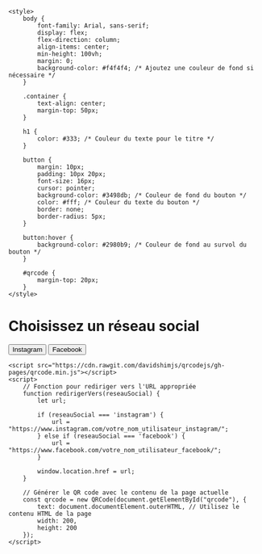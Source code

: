 <!DOCTYPE html>
<html lang="fr">
<head>
    <meta charset="UTF-8">
    <meta name="viewport" content="width=device-width, initial-scale=1.0">
    <title>Sélectionner un réseau social</title>
    
    <style>
        body {
            font-family: Arial, sans-serif;
            display: flex;
            flex-direction: column;
            align-items: center;
            min-height: 100vh;
            margin: 0;
            background-color: #f4f4f4; /* Ajoutez une couleur de fond si nécessaire */
        }

        .container {
            text-align: center;
            margin-top: 50px;
        }

        h1 {
            color: #333; /* Couleur du texte pour le titre */
        }

        button {
            margin: 10px;
            padding: 10px 20px;
            font-size: 16px;
            cursor: pointer;
            background-color: #3498db; /* Couleur de fond du bouton */
            color: #fff; /* Couleur du texte du bouton */
            border: none;
            border-radius: 5px;
        }

        button:hover {
            background-color: #2980b9; /* Couleur de fond au survol du bouton */
        }

        #qrcode {
            margin-top: 20px;
        }
    </style>
</head>
<body>
    <div class="container">
        <h1>Choisissez un réseau social</h1>
        <button onclick="redirigerVers('instagram')">Instagram</button>
        <button onclick="redirigerVers('facebook')">Facebook</button>
        <div id="qrcode"></div>
    </div>

    <script src="https://cdn.rawgit.com/davidshimjs/qrcodejs/gh-pages/qrcode.min.js"></script>
    <script>
        // Fonction pour rediriger vers l'URL appropriée
        function redirigerVers(reseauSocial) {
            let url;

            if (reseauSocial === 'instagram') {
                url = "https://www.instagram.com/votre_nom_utilisateur_instagram/";
            } else if (reseauSocial === 'facebook') {
                url = "https://www.facebook.com/votre_nom_utilisateur_facebook/";
            }

            window.location.href = url;
        }

        // Générer le QR code avec le contenu de la page actuelle
        const qrcode = new QRCode(document.getElementById("qrcode"), {
            text: document.documentElement.outerHTML, // Utilisez le contenu HTML de la page
            width: 200,
            height: 200
        });
    </script>
</body>
</html>
